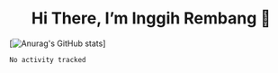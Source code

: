 <h1><center>Hi There, I’m Inggih Rembang 👋</center></h1>


[![Anurag's GitHub stats](https://github-readme-stats.vercel.app/api?username=faservID&show_icons=true&theme=radical)]


<!-- - 👀 I’m interested in ...
- 🌱 I’m currently learning ...
- 💞️ I’m looking to collaborate on ...
- 📫 How to reach me ...

<!---
FaservID/FaservID is a ✨ special ✨ repository because its `README.md` (this file) appears on your GitHub profile. -->

<!--START_SECTION:waka-->

```text
No activity tracked
```

<!--END_SECTION:waka-->
